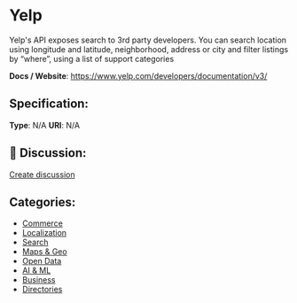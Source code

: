 # Yelp


Yelp's API exposes search to 3rd party developers. You can search location using longitude and latitude, neighborhood, address or city and filter listings by “where”, using a list of support categories

**Docs / Website**: https://www.yelp.com/developers/documentation/v3/

## Specification:
**Type**:  N/A 
**URI**:  N/A 

## 💬 Discussion:
[Create discussion](link)

## Categories:
- [Commerce](https://github.com/apis-list/apis-list#commerce)
- [Localization](https://github.com/apis-list/apis-list#localization)
- [Search](https://github.com/apis-list/apis-list#search)
- [Maps & Geo](https://github.com/apis-list/apis-list#maps-and-geo)
- [Open Data](https://github.com/apis-list/apis-list#open-data)
- [AI & ML](https://github.com/apis-list/apis-list#ai-and-ml)
- [Business](https://github.com/apis-list/apis-list#business)
- [Directories](https://github.com/apis-list/apis-list#directories)





